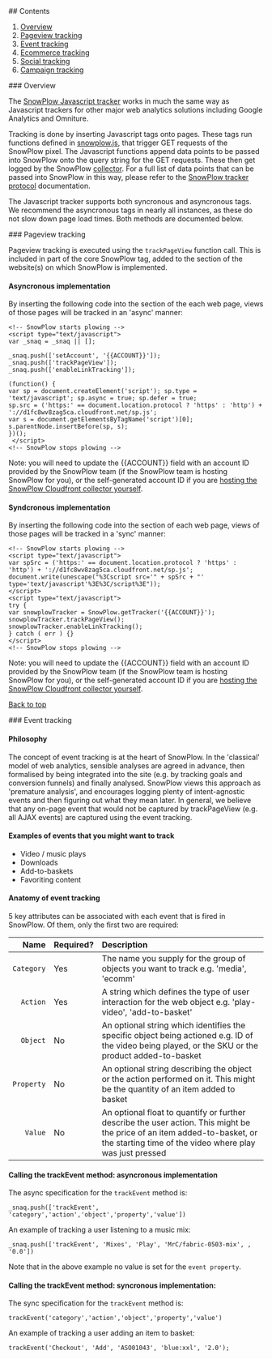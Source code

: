 <a name="top" />
## Contents

1. [Overview](#overview)  
2. [Pageview tracking](#page)
3. [Event tracking](#events)  
4. [Ecommerce tracking](#ecommerce)  
5. [Social tracking](#social)
6. [Campaign tracking](#campaign)  

<a name="overview" />
### Overview

The [SnowPlow Javascript tracker](https://github.com/snowplow/snowplow/tree/master/1-trackers/javascript-tracker/) works in much the same way as Javascript trackers for other major web analytics solutions including Google Analytics and Omniture.

Tracking is done by inserting Javascript tags onto pages. These tags run functions defined in [snowplow.js](https://github.com/snowplow/snowplow/blob/master/1-trackers/javascript-tracker/js/snowplow.js), that trigger GET requests of the SnowPlow pixel. The Javascript functions append data points to be passed into SnowPlow onto the query string for the GET requests. These then get logged by the SnowPlow [collector](collectors). For a full list of data points that can be passed into SnowPlow in this way, please refer to the [SnowPlow tracker protocol](snowplow-tracker-protocol) documentation.

The Javascript tracker supports both syncronous and asyncronous tags. We recommend the asyncronous tags in nearly all instances, as these do not slow down page load times. Both methods are documented below.

<a name="page" />
### Pageview tracking

Pageview tracking is executed using the `trackPageView` function call. This is included in part of the core SnowPlow tag, added to the <head> section of the website(s) on which SnowPlow is implemented.

#### Asyncronous implementation

By inserting the following code into the <head> section of the each web page, views of those pages will be tracked in an 'async' manner:

	<!-- SnowPlow starts plowing -->
	<script type="text/javascript">
	var _snaq = _snaq || [];

	_snaq.push(['setAccount', '{{ACCOUNT}}']);
	_snaq.push(['trackPageView']);
	_snaq.push(['enableLinkTracking']);

	(function() {
	var sp = document.createElement('script'); sp.type = 'text/javascript'; sp.async = true; sp.defer = true;
	sp.src = ('https:' == document.location.protocol ? 'https' : 'http') + '://d1fc8wv8zag5ca.cloudfront.net/sp.js';
	var s = document.getElementsByTagName('script')[0]; s.parentNode.insertBefore(sp, s);
	})();
	 </script>
	<!-- SnowPlow stops plowing -->


Note: you will need to update the {{ACCOUNT}} field with an account ID provided by the SnowPlow team (if the SnowPlow team is hosting SnowPlow for you), or the self-generated account ID if you are [hosting the SnowPlow Cloudfront collector yourself](https://github.com/snowplow/snowplow/wiki/Integrating-SnowPlow-into-your-website#wiki-self-hosting).

#### Syndcronous implementation

By inserting the following code into the <head> section of each web page, views of those pages will be tracked in a 'sync' manner:

	<!-- SnowPlow starts plowing -->
	<script type="text/javascript">
	var spSrc = ('https:' == document.location.protocol ? 'https' : 'http') + '://d1fc8wv8zag5ca.cloudfront.net/sp.js';
	document.write(unescape("%3Cscript src='" + spSrc + "' type='text/javascript'%3E%3C/script%3E"));
	</script>
	<script type="text/javascript">
	try {
	var snowplowTracker = SnowPlow.getTracker('{{ACCOUNT}}');
	snowplowTracker.trackPageView();
	snowplowTracker.enableLinkTracking();
	} catch ( err ) {}
	</script>
	<!-- SnowPlow stops plowing -->

Note: you will need to update the {{ACCOUNT}} field with an account ID provided by the SnowPlow team (if the SnowPlow team is hosting SnowPlow for you), or the self-generated account ID if you are [hosting the SnowPlow Cloudfront collector yourself](https://github.com/snowplow/snowplow/wiki/Integrating-SnowPlow-into-your-website#wiki-self-hosting).

[Back to top](#top)

<a name="events" />
### Event tracking

#### Philosophy

The concept of event tracking is at the heart of SnowPlow. In the 'classical' model of web analytics, sensible analyses are agreed in advance, then formalised by being integrated into the site (e.g. by tracking goals and conversion funnels) and finally analysed. SnowPlow views this approach as 'premature analysis', and encourages logging plenty of intent-agnostic events and then figuring out what they mean later. In general, we believe that any on-page event that would not be captured by trackPageView (e.g. all AJAX events) are captured using the event tracking.

#### Examples of events that you might want to track

* Video / music plays
* Downloads
* Add-to-baskets
* Favoriting content

#### Anatomy of event tracking

5 key attributes can be associated with each event that is fired in SnowPlow. Of them, only the first two are required:

| **Name**    | **Required?** | **Description**                                                                          |
|------------:|:--------------|:-----------------------------------------------------------------------------------------|
|  `Category` | Yes           | The name you supply for the group of objects you want to track e.g. 'media', 'ecomm'     |
|    `Action` | Yes           | A string which defines the type of user interaction for the web object e.g. 'play-video', 'add-to-basket' |
|    `Object` | No            | An optional string which identifies the specific object being actioned e.g. ID of the video being played, or the SKU or the product added-to-basket |
|  `Property` | No            | An optional string describing the object or the action performed on it. This might be the quantity of an item added to basket |
|     `Value` | No            | An optional float to quantify or further describe the user action. This might be the price of an item added-to-basket, or the starting time of the video where play was just pressed |

#### Calling the trackEvent method: asyncronous implementation

The async specification for the `trackEvent` method is:

	_snaq.push(['trackEvent', 'category','action','object','property','value'])

An example of tracking a user listening to a music mix:

	_snaq.push(['trackEvent', 'Mixes', 'Play', 'MrC/fabric-0503-mix', , '0.0'])

Note that in the above example no value is set for the `event property`.

#### Calling the trackEvent method: syncronous implementation:

The sync specification for the `trackEvent` method is:

	trackEvent('category','action','object','property','value')

An example of tracking a user adding an item to basket:

	trackEvent('Checkout', 'Add', 'ASO01043', 'blue:xxl', '2.0');

